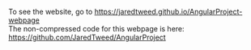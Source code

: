 To see the website, go to https://jaredtweed.github.io/AngularProject-webpage  
The non-compressed code for this webpage is here: https://github.com/JaredTweed/AngularProject  
